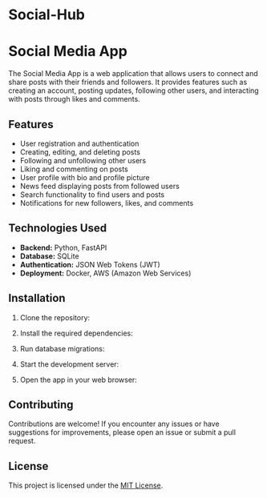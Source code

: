 # Social-Hub
# Social Media App

The Social Media App is a web application that allows users to connect and share posts with their friends and followers. It provides features such as creating an account, posting updates, following other users, and interacting with posts through likes and comments.

## Features

- User registration and authentication
- Creating, editing, and deleting posts
- Following and unfollowing other users
- Liking and commenting on posts
- User profile with bio and profile picture
- News feed displaying posts from followed users
- Search functionality to find users and posts
- Notifications for new followers, likes, and comments

## Technologies Used

- **Backend:** Python, FastAPI
- **Database:** SQLite
- **Authentication:** JSON Web Tokens (JWT)
- **Deployment:** Docker, AWS (Amazon Web Services)

## Installation

1. Clone the repository:


2. Install the required dependencies:


4. Run database migrations:


5. Start the development server:


6. Open the app in your web browser:


## Contributing

Contributions are welcome! If you encounter any issues or have suggestions for improvements, please open an issue or submit a pull request.

## License

This project is licensed under the [MIT License](LICENSE).


